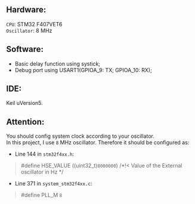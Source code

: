 Hardware:<br>
--------
`CPU`: STM32 F407VET6<br>
`Oscillator`: 8 MHz<br>

Software:<br>
--------
* Basic delay function using systick;<br>
* Debug port using USART1(GPIOA_9: TX; GPIOA_10: RX);<br>

IDE:<br>
--------
Keil uVersion5.<br>

Attention:<br>
--------
You should config system clock according to your oscillator.<br>
In this project, I use `8` MHz oscillator. Therefore it should be configured as:<br>
* Line 144 in `stm32f4xx.h`:<br>
>#define    HSE_VALUE    ((uint32_t)`8000000`) /*!< Value of the External oscillator in Hz */<br>
* Line 371 in `system_stm32f4xx.c`:<br>
>#define    PLL_M    `8`<br>
